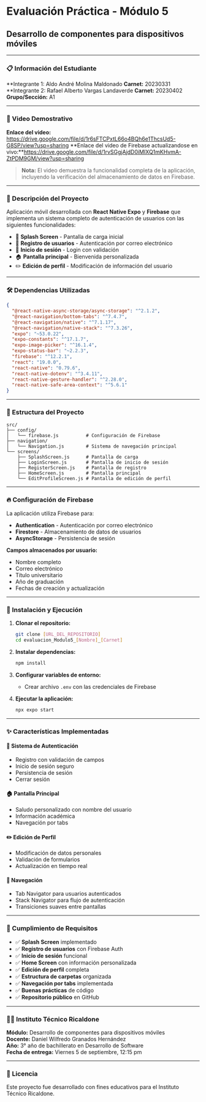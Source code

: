 # Evaluación Práctica - Módulo 5
## Desarrollo de componentes para dispositivos móviles

---

### 📋 Información del Estudiante
**Integrante 1: Aldo André Molina Maldonado 
**Carnet:** 20230331  
**Integrante 2: Rafael Alberto Vargas Landaverde
**Carnet:** 20230402
**Grupo/Sección:** A1 

---

### 🎥 Video Demostrativo

**Enlace del video:** https://drive.google.com/file/d/1r6sFTCPxtL66o4BQh6e1ThcsUd5-G8SP/view?usp=sharing
 **Enlace del video de Firebase actualizandose en vivo:**https://drive.google.com/file/d/1rvSGgjAjdD0iMIXQ1mKHvmA-ZtPDM9GM/view?usp=sharing

> **Nota:** El video demuestra la funcionalidad completa de la aplicación, incluyendo la verificación del almacenamiento de datos en Firebase.

---

### 📱 Descripción del Proyecto

Aplicación móvil desarrollada con **React Native Expo** y **Firebase** que implementa un sistema completo de autenticación de usuarios con las siguientes funcionalidades:

- 🚀 **Splash Screen** - Pantalla de carga inicial
- 👤 **Registro de usuarios** - Autenticación por correo electrónico
- 🔑 **Inicio de sesión** - Login con validación
- 🏠 **Pantalla principal** - Bienvenida personalizada
- ✏️ **Edición de perfil** - Modificación de información del usuario

---

### 🛠 Dependencias Utilizadas

```json
{
  "@react-native-async-storage/async-storage": "^2.1.2",
  "@react-navigation/bottom-tabs": "^7.4.7",
  "@react-navigation/native": "^7.1.17",
  "@react-navigation/native-stack": "^7.3.26",
  "expo": "~53.0.22",
  "expo-constants": "^17.1.7",
  "expo-image-picker": "^16.1.4",
  "expo-status-bar": "~2.2.3",
  "firebase": "^12.2.1",
  "react": "19.0.0",
  "react-native": "0.79.6",
  "react-native-dotenv": "^3.4.11",
  "react-native-gesture-handler": "^2.28.0",
  "react-native-safe-area-context": "^5.6.1"
}
```

---

### 📁 Estructura del Proyecto

```
src/
├── config/
│   └── firebase.js          # Configuración de Firebase
├── navigation/
│   └── Navigation.js        # Sistema de navegación principal
└── screens/
    ├── SplashScreen.js      # Pantalla de carga
    ├── LoginScreen.js       # Pantalla de inicio de sesión
    ├── RegisterScreen.js    # Pantalla de registro
    ├── HomeScreen.js        # Pantalla principal
    └── EditProfileScreen.js # Pantalla de edición de perfil
```

---

### 🔥 Configuración de Firebase

La aplicación utiliza Firebase para:

- **Authentication** - Autenticación por correo electrónico
- **Firestore** - Almacenamiento de datos de usuarios
- **AsyncStorage** - Persistencia de sesión

**Campos almacenados por usuario:**
- Nombre completo
- Correo electrónico
- Título universitario
- Año de graduación
- Fechas de creación y actualización

---

### 🚀 Instalación y Ejecución

1. **Clonar el repositorio:**
   ```bash
   git clone [URL_DEL_REPOSITORIO]
   cd evaluacion_Modulo5_[Nombre]_[Carnet]
   ```

2. **Instalar dependencias:**
   ```bash
   npm install
   ```

3. **Configurar variables de entorno:**
   - Crear archivo `.env` con las credenciales de Firebase
   
4. **Ejecutar la aplicación:**
   ```bash
   npx expo start
   ```

---

### ✨ Características Implementadas

#### 🔐 Sistema de Autenticación
- Registro con validación de campos
- Inicio de sesión seguro
- Persistencia de sesión
- Cerrar sesión

#### 🏠 Pantalla Principal
- Saludo personalizado con nombre del usuario
- Información académica
- Navegación por tabs

#### ✏️ Edición de Perfil
- Modificación de datos personales
- Validación de formularios
- Actualización en tiempo real

#### 📱 Navegación
- Tab Navigator para usuarios autenticados
- Stack Navigator para flujo de autenticación
- Transiciones suaves entre pantallas

---

### 🎯 Cumplimiento de Requisitos

- ✅ **Splash Screen** implementado
- ✅ **Registro de usuarios** con Firebase Auth
- ✅ **Inicio de sesión** funcional
- ✅ **Home Screen** con información personalizada
- ✅ **Edición de perfil** completa
- ✅ **Estructura de carpetas** organizada
- ✅ **Navegación por tabs** implementada
- ✅ **Buenas prácticas** de código
- ✅ **Repositorio público** en GitHub

---

### 👨‍🏫 Instituto Técnico Ricaldone

**Módulo:** Desarrollo de componentes para dispositivos móviles  
**Docente:** Daniel Wilfredo Granados Hernández  
**Año:** 3° año de bachillerato en Desarrollo de Software  
**Fecha de entrega:** Viernes 5 de septiembre, 12:15 pm

---

### 📄 Licencia

Este proyecto fue desarrollado con fines educativos para el Instituto Técnico Ricaldone.
